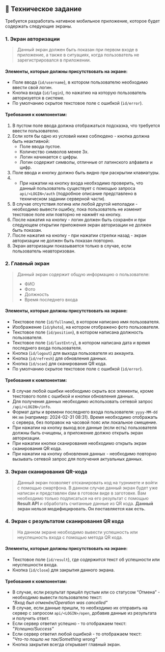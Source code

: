 ## 📱 Техническое задание
Требуется разработать нативное мобильное приложение, которое будет содержать следующие экраны.

### 1. Экран авторизации

> Данный экран должен быть показан при первом входе в приложение, а также в ситуациях, когда пользователь не зарегистрировался в приложении.

#### Элементы, которые должны присутствовать на экране:
- Поле ввода (`id/username`), в котором пользователю необходимо ввести свой логин.
- Кнопка входа (`id/login`), по нажатию на которую пользователь авторизуется в системе.
- По умолчанию скрытое текстовое поле с ошибкой (`id/error`).

#### Требования к компонентам:
1. В пустом поле ввода должна отображаться подсказка, что требуется ввести пользователю.
2. Если хотя бы одно из условий ниже соблюдено - кнопка должна быть неактивной:
   - Поле ввода пустое.
   - Количество символов менее 3х.
   - Логин начинается с цифры.
   - Логин содержит символы, отличные от латинского алфавита и цифр.
3. Поле ввода и кнопку должно быть видно при раскрытии клавиатуры.
4. - При нажатии на кнопку входа необходимо проверить, что данный пользователь существует с помощью запроса `api/<LOGIN>/auth` (подробное описание представлено в техническом задании серверной части).
5. В случае отсутствия логина или любой другой неполадки - необходимо вывести ошибку, пока пользователь не изменит текстовое поле или повторно не нажмёт на кнопку.
6. После нажатия на кнопку - логин должен быть сохранён и при следующем открытии приложения экран авторизации не должен быть показан.
7. После нажатия на кнопку - при нажатии стрелки назад - экран авторизации не должен быть показан повторно.
8. Экран авторизации показывается только в случае, если пользователь неавторизован.

### 2. Главный экран

> Данный экран содержит общую информацию о пользователе:
>- ФИО
>- Фото
>- Должность
>- Время последнего входа

#### Элементы, которые должны присутствовать на экране:
- Текстовое поле (`id/fullname`), в котором написано имя пользователя.
- Изображение (`id/photo`), на котором отображено фото пользователя.
- Текстовое поле (`id/position`), в котором написана должность пользователя.
- Текстовое поле (`id/lastEntry`), в котором написана дата и время последнего входа пользователя.
- Кнопка (`id/logout`) для выхода пользователя из аккаунта.
- Кнопка (`id/refresh`) для обновления данных.
- Кнопка (`id/scan`) для сканирования QR кода.
- По умолчанию скрытое текстовое поле с ошибкой (`id/error`).

#### Требования к компонентам:
- В случае любой ошибки необходимо скрыть все элементы, кроме текстового поля с ошибкой и кнопки обновления данных.
- Для получения данных необходимо использовать сетевой запрос `/api/<LOGIN>/info`.
- Формат даты и времени последнего входа пользователя: `yyyy-MM-dd HH:mm` (например: 2024-02-31 08:31). Время необходимо отображать с сервера, без поправок на часовой пояс или локальное смещение.
- При нажатии на кнопку выход все данные (если есть) пользователя должны быть очищены, а приложение должно открыть экран авторизации.
- При нажатии кнопки сканирования необходимо открыть экран сканирования QR кода.
- При нажатии на кнопку обновления данных - необходимо повторно вызывать сетевой запрос для получения актуальных данных.

### 3. Экран сканирования QR-кода

> Данный экран позволяет отсканировать код на турникете и войти с помощью смартфона. В данном случае данный экран будет уже написан и представлен dам в готовом виде в заготовке. Вам необходимо только подписаться на его результат с помощью **Result API** и обработать считанные данные из QR кода. **Данный экран нельзя модифицировать. Он поставляется как есть.**

### 4. Экран с результатом сканирования QR кода

> На данном экране необходимо вывести успешность или неуспешность входа с помощью метода QR кода.

#### Элементы, которые должны присутствовать на экране:
- Текстовое поле (`id/result`), где содержится текст об успешности или неуспешности входа.
- Кнопка (`id/close`) для закрытия данного экрана.

#### Требования к компонентам:
- В случае, если результат пришёл пустым или со статусом “Отмена” - необходимо вывести пользователю текст:  
  *"Вход был отменён/Operation was cancelled"*
- В случае, если данные пришли, то необходимо их отправить на сервер с запросом `api/<LOGIN>/open`, добавив данные из результата и получить ответ.
- Если сервер ответил успешно - то отображаем текст:  
  *"Успешно/Success"*
- Если сервер ответил любой ошибкой - то отображаем текст:  
  *"Что-то пошло не так/Something wrong"*
- Кнопка закрытия всегда открывает главный экран.
